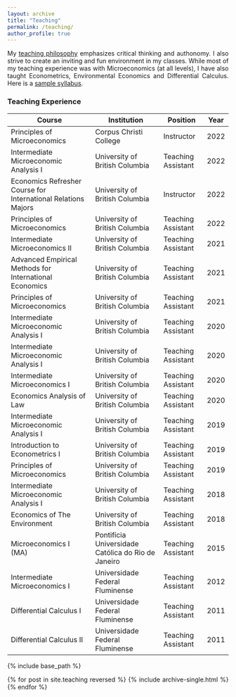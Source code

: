 ```yaml
---
layout: archive
title: "Teaching"
permalink: /teaching/
author_profile: true
---
```

<style>body {text-align: justify}</style>



<!-- I am an instructor of Principles of Microeconomics at the [Corpus Christi College](https://corpuschristi.ca/) and teaching assitant of Intermediate Microeconomics at the [University of British Columbia](https://economics.ubc.ca/). In the past I have also taught Econometrics, Environmental Economics, and MA level Microeconomics 
-->

My [teaching philosophy](/files/teaching_statement3.pdf) emphasizes critical thinking and authonomy. I also strive to create an inviting and fun environment in my classes. While most of my teaching experience was with Microeconomics (at all levels), I have also taught Econometrics, Environmental Economics and Differential Calculus. Here is a [sample syllabus](/files/syllabus.pdf).

<style>body {text-align: justify}</style>

### Teaching Experience

| Course                                                        | Institution                                        | Position           | Year |
|---------------------------------------------------------------|----------------------------------------------------|--------------------|------|
| Principles of Microeconomics                                  | Corpus Christi College                             | Instructor         | 2022 |
| Intermediate Microeconomic Analysis I                          | University of British Columbia                     | Teaching Assistant | 2022 |
| Economics Refresher Course for International Relations Majors | University of British Columbia                     | Instructor         | 2022 |
| Principles of Microeconomics                                  | University of British Columbia                     | Teaching Assistant | 2022 |
| Intermediate Microeconomics II                                | University of British Columbia                     | Teaching Assistant | 2021 |
| Advanced Empirical Methods for International Economics        | University of British Columbia                     | Teaching Assistant | 2021 |
| Principles of Microeconomics                                  | University of British Columbia                     | Teaching Assistant | 2021 |
| Intermediate Microeconomic Analysis I                          | University of British Columbia                     | Teaching Assistant | 2020 |
| Intermediate Microeconomic Analysis I                          | University of British Columbia                     | Teaching Assistant | 2020 |
| Intermediate Microeconomics I                                 | University of British Columbia                     | Teaching Assistant | 2020 |
| Economics Analysis of Law                                     | University of British Columbia                     | Teaching Assistant | 2020 |
| Intermediate Microeconomic Analysis I                         | University of British Columbia                     | Teaching Assistant | 2019 |
| Introduction to Econometrics I                                | University of British Columbia                     | Teaching Assistant | 2019 |
| Principles of Microeconomics                                  | University of British Columbia                     | Teaching Assistant | 2019 |
| Intermediate Microeconomic Analysis I                         | University of British Columbia                     | Teaching Assistant | 2018 |
| Economics of The Environment                                  | University of British Columbia                     | Teaching Assistant | 2018 |
| Microeconomics I (MA)                                         | Pontifícia Universidade Católica do Rio de Janeiro | Teaching Assistant | 2015 |
| Intermediate Microeconomics I                                  | Universidade Federal Fluminense                    | Teaching Assistant | 2012 |
| Differential Calculus I                                       | Universidade Federal Fluminense                    | Teaching Assistant | 2011 |
| Differential Calculus II                                      | Universidade Federal Fluminense                    | Teaching Assistant | 2011 |
{% include base_path %}

{% for post in site.teaching reversed %}
  {% include archive-single.html %}
{% endfor %}
